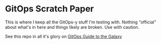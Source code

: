 # GitOps Scratch Paper

This is where I keep all the GitOps-y stuff I'm testing with. Nothing
"official" about what's in here and things likely are broken. Use with
caution.

See this repo in all it's glory on  [GitOps Guide to the Galaxy](https://red.ht/gitops)
